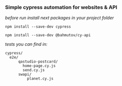 ### Simple cypress automation for websites & API ###

*before run install next packages in your project folder*

`npm install --save-dev cypress`

`npm install --save-dev @bahmutov/cy-api`

*tests you can find in:*

    cypress/
      e2e/
          qastudio-postcard/
            home-page.cy.js
            send.cy.js
          swapi/
              planet.cy.js
